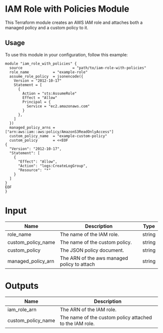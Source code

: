 # IAM Role with Policies Module

This Terraform module creates an AWS IAM role and attaches both a managed policy and a custom policy to it.

## Usage

To use this module in your configuration, follow this example:

```hcl
module "iam_role_with_policies" {
  source                       = "path/to/iam-role-with-policies"
  role_name           = "example-role"
  assume_role_policy  = jsonencode({
    Version = "2012-10-17"
    Statement = [
      {
        Action = "sts:AssumeRole"
        Effect = "Allow"
        Principal = {
          Service = "ec2.amazonaws.com"
        }
      },
    ]
  })
  managed_policy_arns = ["arn:aws:iam::aws:policy/AmazonS3ReadOnlyAccess"]
  custom_policy_name  = "example-custom-policy"
  custom_policy       = <<EOF
{
  "Version": "2012-10-17",
  "Statement": [
    {
      "Effect": "Allow",
      "Action": "logs:CreateLogGroup",
      "Resource": "*"
    }
  ]
}
EOF
}
```

# Input

| Name | Description | Type |
|----------|----------|----------|
| role_name | The name of the IAM role. | string |
| custom_policy_name | The name of the custom policy. | string |
| custom_policy | The JSON policy document. | string |
| managed_policy_arn | The ARN of the aws managed policy to attach | string | 

# Outputs

| Name | Description |
|----------|----------|
| iam_role_arn | The ARN of the IAM role. |
| custom_policy_name | The name of the custom policy attached to the IAM role. |

